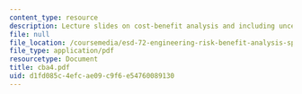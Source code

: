 ```yaml
---
content_type: resource
description: Lecture slides on cost-benefit analysis and including uncertainty.
file: null
file_location: /coursemedia/esd-72-engineering-risk-benefit-analysis-spring-2007/d1fd085c4efcae09c9f6e54760089130_cba4.pdf
file_type: application/pdf
resourcetype: Document
title: cba4.pdf
uid: d1fd085c-4efc-ae09-c9f6-e54760089130
---
```

